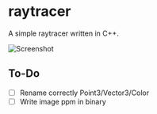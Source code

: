 # raytracer

A simple raytracer written in C++.

![Screenshot](https://raw.githubusercontent.com/theolepage/raytracer/master/docs/screenshot.png)  

## To-Do

- [ ] Rename correctly Point3/Vector3/Color
- [ ] Write image ppm in binary